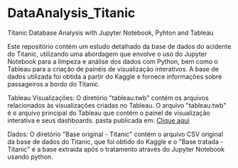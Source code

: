 # DataAnalysis_Titanic
Titanic Database Analysis with Jupyter Notebook, Pyhton and Tableau

Este repositório contém um estudo detalhado da base de dados do acidente do Titanic, utilizando uma abordagem que envolve o uso do Jupyter Notebook para a limpeza e análise dos dados com Python, bem como o Tableau para a criação de painéis de visualização interativos. A base de dados utilizada foi obtida a partir do Kaggle e fornece informações sobre passageiros a bordo do Titanic.

Tableau Visualizações:
O diretório "tableau.twb" contém os arquivos relacionados às visualizações criadas no Tableau.
O arquivo "tableau.twb" é o arquivo principal do Tableau que contém o painel de visualização interativa e seus dashboards.
pasta publicada em: [Clique aqui](https://public.tableau.com/app/profile/lana.morgado.martinez/viz/TitanicPPT/Titanicinsightsppt?publish=yes)

Dados:
O diretório "Base original - Titanic" contém o arquivo CSV original da base de dados do Titanic, que foi obtido do Kaggle e o "Base tratada - Titanic" é a base extraída após o tratamento através do Jupyter Notebook usando python.
